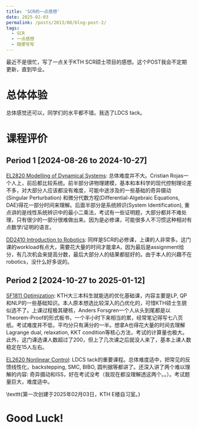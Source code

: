 ```yaml
---
title: 'SCR的一点感想'
date: 2025-02-03
permalink: /posts/2013/08/blog-post-2/
tags:
  - SCR
  - 一点感想
  - 随便写写
---
```


最近不是很忙，写了一点关于KTH SCR硕士项目的感想。这个POST我会不定期更新，直到毕业。

总体体验
======
总体感觉还可以，同学们的水平都不错。我选了LDCS tack。

课程评价
======

Period 1 [2024-08-26 to 2024-10-27]
------
[EL2820 Modelling of Dynamical Systems](https://www.kth.se/student/kurser/kurs/EL2820?l=en): 总体难度并不大。Cristian Rojas一个人上，前后都比较系统。前半部分讲物理建模，基本和本科学的现代控制理论差不多，对大部分人应该都没有难度，可能中途涉及的一些基础的奇异摄动(Singular Perturbation) 和微分代数方程(Differential-Algebraic Equations, DAE)得花一部分时间来理解。后面半部分是系统辨识(System Identification), 重点讲的是线性系统辨识中的最小二乘法，考试有一些证明题，大部分都并不难处理，只有很少的一部分很难做出来。因为是必修课，可能很多人不习惯这种相对有点数学/证明的语言。

[DD2410 Introduction to Robotics](https://www.kth.se/student/kurser/kurs/DD2410?l=en): 同样是SCR的必修课，上课的人非常多。这门课的workload有点大，需要花大量的时间才能拿A，因为最后是assignment给分，有几次机会来提高分数，最后大部分人的结果都挺好的。由于本人的兴趣不在robotics，没什么好多说的。

Period 2 [2024-10-27 to 2025-01-12]
------
[SF1811 Optimization](https://www.kth.se/student/kurser/kurs/SF1811?l=en): KTH大三本科生就能选的优化基础课，内容主要是LP, QP和NLP的一些基础知识。本人原本想选比较深入的凸优化的，可惜KTH硕士生貌似选不了。上课过程极其硬核，Anders Forsgren一个人从头到尾都是以Theorem-Proof的形式板书，一个半小时下来相当的累，经常笔记得写七八页纸。考试难度并不低，平均分只有满分的一半。想拿A也得花大量的时间去理解Lagrange dual, relaxation, KKT condition等核心方法，考试的计算量也极大。此外，这门课选课人数超过了200，但上了几次课之后就没人来了，基本上课人数稳定在15人左右。

[EL2620 Nonlinear Control](https://www.kth.se/student/kurser/kurs/EL2620?l=en): LDCS tack的重要课程。总体难度适中，把常见的反馈线性化，backstepping, SMC, BIBO, 圆判据等都讲了。还深入讲了两个难以理解的内容: 奇异摄动和ISS，好在考试没考（我现在都没理解透这两个。。）。考试题量巨大，难度适中。

\texttt{第一次创建于2025年02月03日，KTH E楼自习室。}

Good Luck!
======
